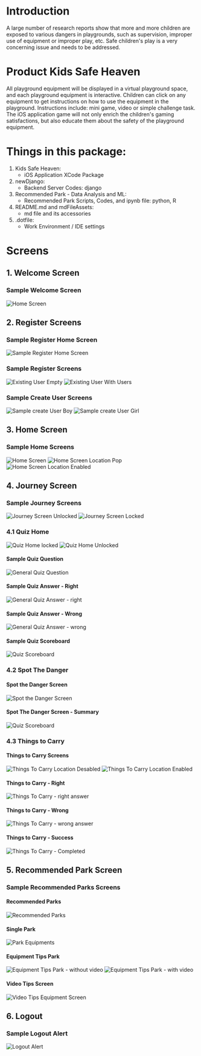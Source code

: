 # Introduction
A large number of research reports show that more and more children are exposed to various dangers in playgrounds, such as supervision, improper use of equipment or improper play, etc. Safe children's play is a very concerning issue and needs to be addressed.

# Product Kids Safe Heaven

All playground equipment will be displayed in a virtual playground space, and each playground equipment is interactive. Children can click on any equipment to get instructions on how to use the equipment in the playground. Instructions include: mini game, video or simple challenge task. The iOS application game will not only enrich the children's gaming satisfactions, but also educate them about the safety of the playground equipment.

# Things in this package:
1. Kids Safe Heaven:
    - iOS Application XCode Package
2. newDjango:
    - Backend Server Codes: django
3. Recommended Park - Data Analysis and ML:
    - Recommended Park Scripts, Codes, and ipynb file: python, R
4. README.md and mdFileAssets:
    - md file and its accessories
5. .dotfile:
    - Work Environment / IDE settings

# Screens

## 1. Welcome Screen
### Sample Welcome Screen
![Home Screen](./mdFileAssets/welcomeScreen.png)

## 2. Register Screens
### Sample Register Home Screen
![Sample Register Home Screen](./mdFileAssets/registerHome.png)

### Sample Register Screens
![Existing User Empty](./mdFileAssets/existingUserEmpty.png)
![Existing User With Users](./mdFileAssets/existingUserWithUsers.png)

### Sample Create User Screens
![Sample create User Boy](./mdFileAssets/createUserBoy.png)
![Sample create User Girl](./mdFileAssets/createUserGirl.png)

## 3. Home Screen
### Sample Home Screens
![Home Screen](./mdFileAssets/homeScreen.png)
![Home Screen Location Pop](./mdFileAssets/homeScreenLocationPop.png)
![Home Screen Location Enabled](./mdFileAssets/homeScreenLocationEnabled.png)

## 4. Journey Screen
### Sample Journey Screens
![Journey Screen Unlocked](./mdFileAssets/journeyScreenLock.png)
![Journey Screen Locked](./mdFileAssets/journeyUnlocked.png)

### 4.1 Quiz Home
![Quiz Home locked](./mdFileAssets/sampleQuizScreenLock.png)
![Quiz Home Unlocked](./mdFileAssets/quizHomeUnlocked.png)

#### Sample Quiz Question
![General Quiz Question](./mdFileAssets/generalQuizQues.png)

#### Sample Quiz Answer - Right
![General Quiz Answer - right](./mdFileAssets/generalQuizAnswer.png)

#### Sample Quiz Answer - Wrong
![General Quiz Answer - wrong](./mdFileAssets/generalQuizWrongAnswer.png)

#### Sample Quiz Scoreboard
![Quiz Scoreboard](./mdFileAssets/scoreboardScreen.png)

### 4.2 Spot The Danger
#### Spot the Danger Screen
![Spot the Danger Screen](./mdFileAssets/spotTheDScreen.png)

#### Spot The Danger Screen - Summary
![Quiz Scoreboard](./mdFileAssets/spotTheDangerSuccess.png)

### 4.3 Things to Carry
#### Things to Carry Screens
![Things To Carry Location Desabled](./mdFileAssets/ThingsToCarryLocationDisabled.png)
![Things To Carry Location Enabled](./mdFileAssets/thingsToCarryLocationEnabled.png)

#### Things to Carry - Right
![Things To Carry - right answer](./mdFileAssets/thingsToCarryRightAnswer.png)

#### Things to Carry - Wrong
![Things To Carry - wrong answer](./mdFileAssets/thingsToCarryWrongAnswer.png)

#### Things to Carry - Success
![Things To Carry - Completed](./mdFileAssets/thingsToCarrySuccess.png)

## 5. Recommended Park Screen
### Sample Recommended Parks Screens
#### Recommended Parks
![Recommended Parks](./mdFileAssets/recommendedParkScreen.png)
#### Single Park
![Park Equipments](./mdFileAssets/parkEquipmentScreen.png)
#### Equipment Tips Park
![Equipment Tips Park - without video](./mdFileAssets/equipmentTipsScreen.png)
![Equipment Tips Park - with video](./mdFileAssets/singleEquipmentWithVideo.png)
#### Video Tips Screen
![Video Tips Equipment Screen](./mdFileAssets/videoScreen.png)


## 6. Logout
### Sample Logout Alert
![Logout Alert](./mdFileAssets/logoutPop.png)
